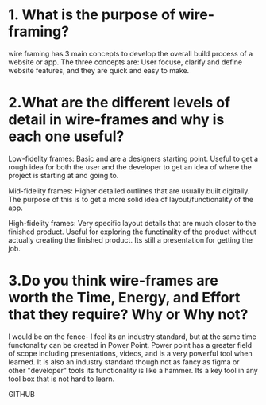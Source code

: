 # 1. What is the purpose of wire-framing?

wire framing has 3 main concepts to develop the overall build process of a website or app. The three concepts are: User focuse, clarify and define website features, and they are quick and easy to make.

# 2.What are the different levels of detail in wire-frames and why is each one useful?

Low-fidelity frames: Basic and are a designers starting point. Useful to get a rough idea for both the user and the developer to get an idea of where the project is starting at and going to.

Mid-fidelity frames: Higher detailed outlines that are usually built digitally. The purpose of this is to get a more solid idea of layout/functionality of the app.

High-fidelity frames: Very specific layout details that are much closer to the finished product. Useful for exploring the functinality of the product without actually creating the finished product. Its still a presentation for getting the job.

# 3.Do you think wire-frames are worth the Time, Energy, and Effort that they require? Why or Why not?

I would be on the fence- I feel its an industry standard, but at the same time functonality can be created in Power Point. Power point has a greater field of scope including presentations, videos, and is a very powerful tool when learned. It is also an industry standard though not as fancy as figma or other "developer" tools its functionality is like a hammer. Its a key tool in any tool box that is not hard to learn.

GITHUB
